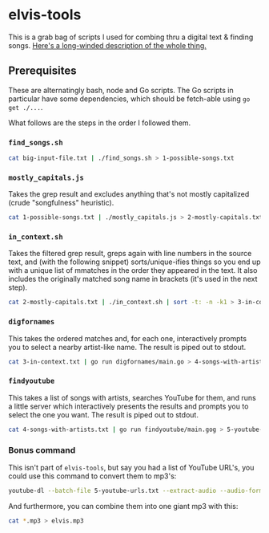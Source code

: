 # elvis-tools

This is a grab bag of scripts I used for combing thru a digital text & finding songs. [Here's a long-winded description of the whole thing.](http://regexking.info/2018/06/25/elvis-tools.html)

## Prerequisites

These are alternatingly bash, node and Go scripts. The Go scripts in particular have some dependencies, which should be fetch-able using `go get ./...`.

What follows are the steps in the order I followed them.


### `find_songs.sh`

```bash
cat big-input-file.txt | ./find_songs.sh > 1-possible-songs.txt
```

### `mostly_capitals.js`

Takes the grep result and excludes anything that's not mostly capitalized (crude "songfulness" heuristic).

```bash
cat 1-possible-songs.txt | ./mostly_capitals.js > 2-mostly-capitals.txt
```

### `in_context.sh`

Takes the filtered grep result, greps again with line numbers in the source text, and (with the following snippet) sorts/unique-ifies things so you end up with a unique list of mmatches in the order they appeared in the text. It also includes the originally matched song name in brackets (it's used in the next step).

```bash
cat 2-mostly-capitals.txt | ./in_context.sh | sort -t: -n -k1 > 3-in-context.txt
```

### `digfornames`

This takes the ordered matches and, for each one, interactively prompts you to select a nearby artist-like name. The result is piped out to stdout.

```bash
cat 3-in-context.txt | go run digfornames/main.go > 4-songs-with-artists.txt
```

### `findyoutube`

This takes a list of songs with artists, searches YouTube for them, and runs a little server which interactively presents the results and prompts you to select the one you want. The result is piped out to stdout.

```bash
cat 4-songs-with-artists.txt | go run findyoutube/main.gog > 5-youtube-urls.txt
```

### Bonus command

This isn't part of `elvis-tools`, but say you had a list of YouTube URL's, you could use this command to convert them to mp3's:

```bash
youtube-dl --batch-file 5-youtube-urls.txt --extract-audio --audio-format mp3 --output "%(autonumber)s%(title)s.%(ext)s
```

And furthermore, you can combine them into one giant mp3 with this:

```bash
cat *.mp3 > elvis.mp3
```
